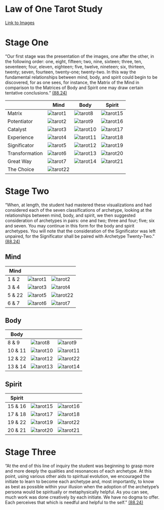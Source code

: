 # Law of One Tarot Study
[Link to Images](https://www.lawofone.info/images/)
# Stage One

“Our first stage was the presentation of the images, one after the other, in the following order: one, eight, fifteen; two, nine, sixteen; three, ten, seventeen; four, eleven, eighteen; five, twelve, nineteen; six, thirteen, twenty; seven, fourteen, twenty-one; twenty-two. In this way the fundamental relationships between mind, body, and spirit could begin to be discovered, for as one sees, for instance, the Matrix of the Mind in comparison to the Matrices of Body and Spirit one may draw certain tentative conclusions.” [(88.24)](https://www.lawofone.info/s/88#24)

|                | Mind             | Body             | Spirit           |
| -------------- | ---------------- | ---------------- | ---------------- |
| Matrix         | ![tarot1](LOO%20Tarot%20Images/tarot1.jpg)  | ![tarot8](LOO%20Tarot%20Images/tarot8.jpg)  | ![tarot15](LOO%20Tarot%20Images/tarot15.jpg) |
| Potentiator    | ![tarot2](LOO%20Tarot%20Images/tarot2.jpg)  | ![tarot9](LOO%20Tarot%20Images/tarot9.jpg)  | ![tarot16](LOO%20Tarot%20Images/tarot16.jpg) |
| Catalyst       | ![tarot3](LOO%20Tarot%20Images/tarot3.jpg)  | ![tarot10](LOO%20Tarot%20Images/tarot10.jpg) | ![tarot17](LOO%20Tarot%20Images/tarot17.jpg) |
| Experience     | ![tarot4](LOO%20Tarot%20Images/tarot4.jpg)  | ![tarot11](LOO%20Tarot%20Images/tarot11.jpg) | ![tarot18](LOO%20Tarot%20Images/tarot18.jpg) |
| Significator   | ![tarot5](LOO%20Tarot%20Images/tarot5.jpg)  | ![tarot12](LOO%20Tarot%20Images/tarot12.jpg) | ![tarot19](LOO%20Tarot%20Images/tarot19.jpg) |
| Transformation | ![tarot6](LOO%20Tarot%20Images/tarot6.jpg)  | ![tarot13](LOO%20Tarot%20Images/tarot13.jpg) | ![tarot20](LOO%20Tarot%20Images/tarot20.jpg) |
| Great Way      | ![tarot7](LOO%20Tarot%20Images/tarot7.jpg)  | ![tarot14](LOO%20Tarot%20Images/tarot14.jpg) | ![tarot21](LOO%20Tarot%20Images/tarot21.jpg) |
| The Choice     | ![tarot22](LOO%20Tarot%20Images/tarot22.jpg) |                  |                  |
# Stage Two
“When, at length, the student had mastered these visualizations and had considered each of the seven classifications of archetype, looking at the relationships between mind, body, and spirit, we then suggested consideration of archetypes in pairs: one and two; three and four; five; six and seven. You may continue in this form for the body and spirit archetypes. You will note that the consideration of the Significator was left unpaired, for the Significator shall be paired with Archetype Twenty-Two.” [(88.24)](https://www.lawofone.info/s/88#24)

## Mind
| Mind   |                 |                  |
| ------ | --------------- | ---------------- |
| 1 & 2  | ![tarot1](LOO%20Tarot%20Images/tarot1.jpg) | ![tarot2](LOO%20Tarot%20Images/tarot2.jpg)  |
| 3 & 4  | ![tarot3](LOO%20Tarot%20Images/tarot3.jpg) | ![tarot4](LOO%20Tarot%20Images/tarot4.jpg)  |
| 5 & 22 | ![tarot5](LOO%20Tarot%20Images/tarot5.jpg) | ![tarot22](LOO%20Tarot%20Images/tarot22.jpg) |
| 6 & 7  | ![tarot6](LOO%20Tarot%20Images/tarot6.jpg) | ![tarot7](LOO%20Tarot%20Images/tarot7.jpg)  |
## Body

| Body    |                  |                  |
| ------- | ---------------- | ---------------- |
| 8 & 9   | ![tarot8](LOO%20Tarot%20Images/tarot8.jpg)  | ![tarot9](LOO%20Tarot%20Images/tarot9.jpg)  |
| 10 & 11 | ![tarot10](LOO%20Tarot%20Images/tarot10.jpg) | ![tarot11](LOO%20Tarot%20Images/tarot11.jpg) |
| 12 & 22 | ![tarot12](LOO%20Tarot%20Images/tarot12.jpg) | ![tarot22](LOO%20Tarot%20Images/tarot22.jpg) |
| 13 & 14 | ![tarot13](LOO%20Tarot%20Images/tarot13.jpg) | ![tarot14](LOO%20Tarot%20Images/tarot14.jpg) |

## Spirit

| Spirit  |                  |                  |
| ------- | ---------------- | ---------------- |
| 15 & 16 | ![tarot15](LOO%20Tarot%20Images/tarot15.jpg) | ![tarot16](LOO%20Tarot%20Images/tarot16.jpg) |
| 17 & 18 | ![tarot17](LOO%20Tarot%20Images/tarot17.jpg) | ![tarot18](LOO%20Tarot%20Images/tarot18.jpg) |
| 19 & 22 | ![tarot19](LOO%20Tarot%20Images/tarot19.jpg) | ![tarot22](LOO%20Tarot%20Images/tarot22.jpg) |
| 20 & 21 | ![tarot20](LOO%20Tarot%20Images/tarot20.jpg) | ![tarot21](LOO%20Tarot%20Images/tarot21.jpg) |

# Stage Three
“At the end of this line of inquiry the student was beginning to grasp more and more deeply the qualities and resonances of each archetype. At this point, using various other aids to spiritual evolution, we encouraged the initiate to learn to become each archetype and, most importantly, to know as best as possible within your illusion when the adoption of the archetype’s persona would be spiritually or metaphysically helpful. As you can see, much work was done creatively by each initiate. We have no dogma to offer. Each perceives that which is needful and helpful to the self.” [(88.24)](https://www.lawofone.info/s/88#24)